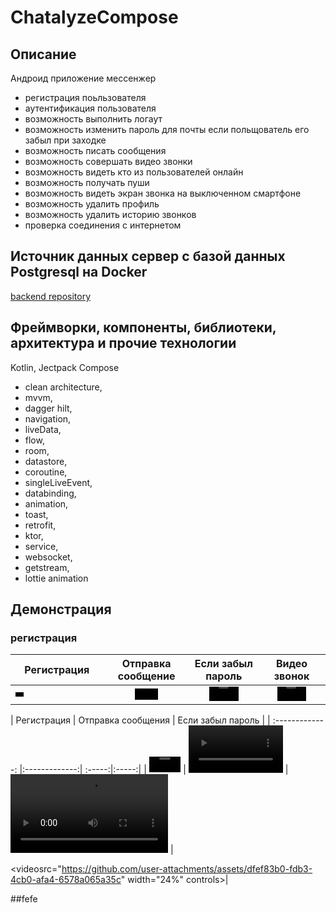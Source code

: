 # ChatalyzeCompose

## Описание 
Андроид приложение мессенжер
- регистрация поьльзователя
- аутентификация пользователя
- возможность выполнить логаут
- возможность изменить пароль для почты если польщователь его забыл при заходке
- возможность писать сообщения
- возможность совершать видео звонки
- возможность видеть кто из пользователей онлайн
- возможность получать пуши
- возможность видеть экран звонка на выключенном смартфоне
- возможность удалить профиль
- возможность удалить историю звонков
- проверка соединения с интернетом

## Источник данных сервер с базой данных Postgresql на Docker
[backend repository](https://github.com/RomanMarinov/ChatalyzeBackendKtor)

## Фреймворки, компоненты, библиотеки, архитектура и прочие технологии 
Kotlin, Jectpack Compose

- clean architecture, <br/>
- mvvm, <br/>
- dagger hilt, <br/>
- navigation, <br/>
- liveData, <br/>
- flow, <br/>
- room, <br/>
- datastore, <br/>
- coroutine, <br/>
- singleLiveEvent, <br/>
- databinding, <br/>
- animation, <br/>
- toast, <br/>
- retrofit, <br/>
- ktor, <br/>
- service, <br/>
- websocket, <br/>
- getstream, <br/>
- lottie animation <br/>

## Демонстрация  

### регистрация


| Регистрация        | Отправка сообщение           | Если забыл пароль  | Видео звонок  |
| ------------- |:-------------:| :-----:|:-----:|
| <video src="https://github.com/user-attachments/assets/c82aa779-7c4f-48c8-b84f-603ac13f13d6" width="10%"></video>       | <video src="https://github.com/user-attachments/assets/112ba61d-265c-4628-bed8-36155307fabe" width="30%" controls="false"></video> | <video src="https://github.com/user-attachments/assets/5b6cacae-9ba2-4f49-8aad-34a1ca0fc850" width="50%" controls></video> |<video src="https://github.com/user-attachments/assets/dfef83b0-fdb3-4cb0-afa4-6578a065a35c" width="50%" controls></video> |


| Регистрация        | Отправка сообщения           | Если забыл пароль  |
| :-------------: |:-------------:| :-----:|:-----:|
|  <video src="https://github.com/user-attachments/assets/c82aa779-7c4f-48c8-b84f-603ac13f13d6" width="10%"></video>     | 
<video src="https://github.com/user-attachments/assets/112ba61d-265c-4628-bed8-36155307fabe" width="30%" controls="false"></video> |
<video src="https://github.com/user-attachments/assets/5b6cacae-9ba2-4f49-8aad-34a1ca0fc850" width="50%" controls></video> |


<videosrc="https://github.com/user-attachments/assets/dfef83b0-fdb3-4cb0-afa4-6578a065a35c" width="24%" controls></video>|

##fefe


